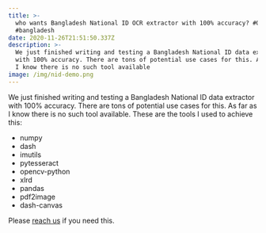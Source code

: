 ```yaml
---
title: >-
  who wants Bangladesh National ID OCR extractor with 100% accuracy? #OCR  #NID
  #bangladesh 
date: 2020-11-26T21:51:50.337Z
description: >-
  We just finished writing and testing a Bangladesh National ID data extractor
  with 100% accuracy. There are tons of potential use cases for this. As far as
  I know there is no such tool available
image: /img/nid-demo.png
---
```

We just finished writing and testing a Bangladesh National ID data extractor with 100% accuracy. There are tons of potential use cases for this. As far as I know there is no such tool available. These are the tools I used to achieve this:

* numpy
* dash
* imutils
* pytesseract
* opencv-python
* xlrd
* pandas
* pdf2image
* dash-canvas

Please [reach us](/contact/) if you need this.
